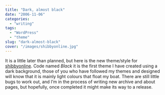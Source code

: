 ```yaml
---
title: "Dark, almost black"
date: "2006-11-06"
categories:
  - "writing"
tags:
  - "WordPress"
  - "theme"
slug: "dark-almost-black"
cover: "/images/shibbyonline.jpg"
---
```


It is a little later than planned, but here is the new theme/style for [shibbyonline](https://adamchamberlin.info/ "shibbyonline"). Code named _Black_ it is the first theme I have created using a dark background, those of you who have followed my themes and designed will know that it is mainly light colours that float my boat. There are still little bugs to work out, and I’m in the process of writing new archive and about pages, but hopefully, once completed it might make its way to a release.

